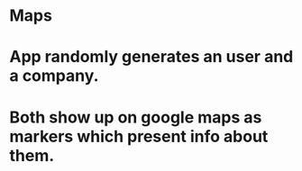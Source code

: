 # Maps
# App randomly generates an user and a company.
# Both show up on google maps as markers which present info about them.
